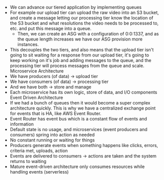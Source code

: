 - We can advance our tiered application by implementing queues
- For example our upload tier can upload the raw video into an S3 bucket, and create a message letting our processing tier know the location of the S3 bucket and what resolutions the video needs to be processed to, etc. and put this message into a queue.
	- Then, we can create an ASG with a configuration of 0:0:1337, and as the queue length increases we have our ASG provision more instances.
- This decouples the two tiers, and also means that the upload tier isn't going to sit waiting for a response from our upload tier, it's going to keep working on it's job and adding messages to the queue, and the processing tier will process messages from the queue and scale.
Microservice Architecture
- We have producers (of data) -> upload tier
- We have consumers (of data) -> processing tier
- And we have both -> store and manage
- Each microservice has its own logic, store of data, and I/O components
Event Driven Architecture
- If we had a bunch of queues then it would become a super complex architecture quickly. This is why we have a centralized exchange point for events that is HA, like AWS Event Router.
- Event Router has event bus which is a constant flow of events and information
- Default state is no usage, and microservices (event producers and consumers) spring into action as needed
- No constant running or waiting for things
- Producers generate events when something happens like clicks, errors, criteria met, uploads, action
- Events are delivered to consumers -> actions are taken and the system returns to waiting
- Mature event-driven architecture only consumes resources while handling events (serverless)